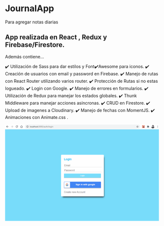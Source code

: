 # JournalApp
Para agregar notas diarias

## App realizada en React , Redux y Firebase/Firestore.

Además contiene...

:heavy_check_mark: Utilización de Sass para dar estilos y Font:heavy_check_mark:Awesome para iconos.
:heavy_check_mark: Creación de usuarios con email y password en Firebase.
:heavy_check_mark: Manejo de rutas con React Router utilizando varios router.
:heavy_check_mark: Protección de Rutas si no estas logueado.
:heavy_check_mark: Login con Google.
:heavy_check_mark: Manejo de errores en formularios.
:heavy_check_mark: Utilización de Redux para manejar los estados globales.
:heavy_check_mark: Thunk Middleware para manejar acciones asíncronas.
:heavy_check_mark: CRUD en Firestore.
:heavy_check_mark: Upload de imagenes a Cloudinary.
:heavy_check_mark: Manejo de fechas con MomentJS.
:heavy_check_mark: Animaciones con Animate.css .


![JournalApp](./JournalApp.gif)
